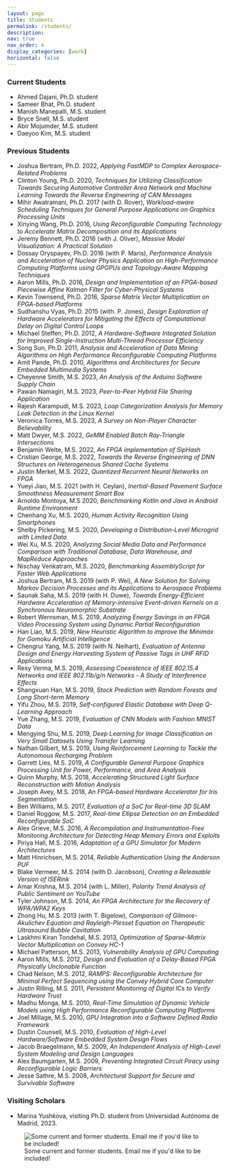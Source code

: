 ```yaml
---
layout: page
title: Students
permalink: /students/
description: 
nav: true
nav_order: 4
display_categories: [work]
horizontal: false
---
```



<h3>Current Students</h3>
<ul>
    <li>Ahmed Dajani, Ph.D. student</li>
    <li>Sameer Bhat, Ph.D. student</li>
    <li>Manish Manepalli, M.S. student</li>
    <li>Bryce Snell, M.S. student</li>
    <li>Abir Mojumder, M.S. student</li>
    <li>Daeyoo Kim, M.S. student</li>
</ul>

<h3>Previous Students</h3>
<ul>
    <li>Joshua Bertram, Ph.D. 2022, <i>Applying FastMDP to Complex Aerospace-Related Problems</i></li>
    <li>Clinton Young, Ph.D. 2020, <i>Techniques for Utilizing Classification Towards Securing Automotive Controller
    Area Network and Machine Learning Towards the Reverse Engineering of CAN Messages</i></li>
    <li>Mihir Awatramani, Ph.D. 2017 (with D. Rover), <i>Workload-aware Scheduling Techniques for
            General Purpose Applications on Graphics Processing Units</i></li>
    <li>Xinying Wang, Ph.D. 2016, <i>Using Reconfigurable Computing Technology to Accelerate Matrix
            Decomposition and its Applications</i></li>
    <li>Jeremy Bennett, Ph.D. 2016 (with J. Oliver), <i>Massive Model Visualization: A Practical Solution</i></li>
    <li>Dossay Oryspayev, Ph.D. 2016 (with P. Maris), <i>Performance Analysis and Acceleration of
            Nuclear Physics Application on High-Performance Computing Platforms using GPGPUs
            and Topology-Aware Mapping Techniques</i></li>
    <li>Aaron Mills, Ph.D. 2016, <i>Design and Implementation of an FPGA-based Piecewise Affine
            Kalman Filter for Cyber-Physical Systems</i></li>
    <li>Kevin Townsend, Ph.D. 2016, <i>Sparse Matrix Vector Multiplication on FPGA-based Platforms</i></li>
    <li>Sudhanshu Vyas, Ph.D. 2015 (with. P. Jones), <i>Design Exploration of Hardware Accelerators for Mitigating the
            Effects of Computational Delay on Digital Control Loops</i></li>
    <li>Michael Steffen, Ph.D. 2012, <i>A Hardware-Software Integrated Solution for Improved Single-Instruction
            Multi-Thread Processor Efficiency</i></li>
    <li>Song Sun, Ph.D. 2011, <i>Analysis and Acceleration of Data Mining Algorithms on High Performance Reconfigurable
            Computing Platforms</i></li>
    <li>Amit Pande, Ph.D. 2010, <i>Algorithms and Architectures for Secure Embedded Multimedia Systems</i></li>
    <li>Cheyenne Smith, M.S. 2023, <i>An Analysis of the Arduino Software Supply Chain</i></li>
    <li>Pawan Namagiri, M.S. 2023, <i>Peer-to-Peer Hybrid File Sharing Application</i></li>
    <li>Rajesh Karampudi, M.S. 2023, <i>Loop Categorization Analysis for Memory Leak Detection in the Linux Kernel</i></li>
    <li>Veronica Torres, M.S. 2023, <i>A Survey on Non-Player Character Believability</i></li>
    <li>Matt Dwyer, M.S. 2022, <i>GeMM Enabled Batch Ray-Triangle Intersections</i></li>
    <li>Benjamin Welte, M.S. 2022, <i>An FPGA implementation of SipHash</i></li>
    <li>Cristian George, M.S. 2022, <i>Towards the Reverse Engineering of DNN Structures on Heterogeneous Shared Cache
Systems</i></li>
    <li>Justin Merkel, M.S. 2022, <i>Quantized Recurrent Neural Networks on FPGA</i></li>
    <li>Yueyi Jiao, M.S. 2021 (with H. Ceylan), <i>Inertial-Based Pavement Surface Smoothness Measurement
            Smart Box</i></li>
    <li>Arnoldo Montoya, M.S 2020, <i>Benchmarking Kotlin and Java in Android Runtime Environment</i></li>
    <li>Chenhang Xu, M.S. 2020, <i>Human Activity Recognition Using Smartphones</i></li>
    <li>Shelby Pickering, M.S. 2020, <i>Developing a Distribution-Level Microgrid with Limited Data</i></li>
    <li>Wei Xu, M.S. 2020, <i>Analyzing Social Media Data and Performance Comparison with Traditional Database, Data
            Warehouse, and MapReduce Approaches</i></li>
    <li>Nischay Venkatram, M.S. 2020, <i>Benchmarking AssemblyScript for Faster Web Applications</i></li>
    <li>Joshua Bertram, M.S. 2019 (with P. Wei), <i>A New Solution for Solving Markov Decision Processes and its
            Applications to Aerospace Problems</i></li>
    <li>Saunak Saha, M.S. 2019 (with H. Duwe), <i>Towards Energy-Efficient Hardware Acceleration of Memory-intensive
            Event-driven Kernels on a Synchronous Neuromorphic Substrate</i></li>
    <li>Robert Wernsman, M.S. 2019, <i>Analyzing Energy Savings in an FPGA Video Processing System using Dynamic Partial
            Reconfiguration</i></li>
    <li>Han Liao, M.S. 2019, <i>New Heuristic Algorithm to improve the Minimax for Gomoku Artificial Intelligence</i>
    </li>
    <li>Chengrui Yang, M.S. 2019 (with N. Neihart), <i>Evaluation of Antenna Design and Energy Harvesting System of
            Passive Tags in UHF RFID Applications</i></li>
    <li>Resy Verma, M.S. 2019, <i>Assessing Coexistence of IEEE 802.15.4 Networks and IEEE 802.11b/g/n Networks - A
            Study of Interference Effects</i></li>
    <li>Shangxuan Han, M.S. 2019, <i>Stock Prediction with Random Forests and Long Short-term Memory</i></li>
    <li>Yifu Zhou, M.S. 2019, <i>Self-configured Elastic Database with Deep Q-Learning Approach</i></li>
    <li>Yue Zhang, M.S. 2019, <i>Evaluation of CNN Models with Fashion MNIST Data</i></li>
    <li>Mengying Shu, M.S. 2019, <i>Deep Learning for Image Classification on Very Small Datasets Using Transfer
            Learning</i></li>
    <li>Nathan Gilbert, M.S. 2019, <i>Using Reinforcement Learning to Tackle the Autonomous Recharging Problem</i></li>
    <li>Garrett Lies, M.S. 2019, <i>A Configurable General Purpose Graphics Processing Unit for Power, Performance, and
            Area Analysis</i></li>
    <li>Quinn Murphy, M.S. 2018, <i>Accelerating Structured Light Surface Reconstruction with Motion Analysis</i></li>
    <li>Joseph Avey, M.S. 2018, <i>An FPGA-based Hardware Accelerator for Iris Segmentation</i></li>
    <li>Ben Williams, M.S. 2017, <i>Evaluation of a SoC for Real-time 3D SLAM</i></li>
    <li>Daniel Roggow, M.S. 2017, <i>Real-time Ellipse Detection on an Embedded Reconfigurable SoC</i></li>
    <li>Alex Grieve, M.S. 2016, <i>A Recompilation and Instrumentation-Free Monitoring Architecture for Detecting Heap
            Memory Errors and Exploits</i></li>
    <li>Piriya Hall, M.S. 2016, <i>Adaptation of a GPU Simulator for Modern Architectures</i></li>
    <li>Matt Hinrichsen, M.S. 2014, <i>Reliable Authentication Using the Anderson PUF</i></li>
    <li>Blake Vermeer, M.S. 2014 (with D. Jacobson), <i>Creating a Releasable Version of ISERink</i></li>
    <li>Amar Krishna, M.S. 2014 (with L. Miller), <i>Polarity Trend Analysis of Public Sentiment on YouTube</i></li>
    <li>Tyler Johnson, M.S. 2014, <i>An FPGA Architecture for the Recovery of WPA/WPA2 Keys</i></li>
    <li>Zhong Hu, M.S. 2013 (with T. Bigelow), <i>Comparison of Gilmore-Akulichev Equation and Rayleigh-Plesset Equation
            on Therapeutic Ultrasound Bubble Cavitation</i></li>
    <li>Laskhmi Kiran Tondehal, M.S. 2013, <i>Optimization of Sparse-Matrix Vector Multiplication on Convey HC-1</i>
    </li>
    <li>Michael Patterson, M.S. 2013, <i>Vulnerability Analysis of GPU Computing</i></li>
    <li>Aaron Mills, M.S. 2012, <i>Design and Evaluation of a Delay-Based FPGA Physically Unclonable Function</i></li>
    <li>Chad Nelson, M.S. 2012, <i>RAMPS: Reconfigurable Architecture for Minimal Perfect Sequencing
            using the Convey Hybrid Core Computer</i></li>
    <li>Justin Rilling, M.S. 2011, <i>Persistent Monitoring of Digital ICs to Verify Hardware Trust</i></li>
    <li>Madhu Monga, M.S. 2010, <i>Real-Time Simulation of Dynamic Vehicle Models using High Performance Reconfigurable
            Computing Platforms</i></li>
    <li>Joel Millage, M.S. 2010, <i>GPU Integration into a Software Defined Radio Framework</i></li>
    <li>Dustin Counsell, M.S. 2010, <i>Evaluation of High-Level Hardware/Software Embedded System Design Flows</i></li>
    <li>Jacob Braegelmann, M.S. 2009, <i>An Independent Analysis of High-Level System Modeling and Design Languages</i>
    </li>
    <li>Alex Baumgarten, M.S. 2009, <i>Preventing Integrated
            Circuit Piracy using Reconfigurable Logic Barriers</i></li>
    <li>Jesse Sathre, M.S. 2008, <i>Architectural Support for Secure and Survivable Software</i></li>
</ul>

<h3>Visiting Scholars</h3>
<ul>
    <li>Marina Yushkova, visiting Ph.D. student from Universidad Autónoma de Madrid, 2023.</li>
</ul>

<figure>
    <img src="{{site.url}}{{site.baseurl}}/assets/img/zambreno_students.jpg" alt="Some current and former students. Email me if you'd like to be included!"/>
    <figcaption>Some current and former students. Email me if you'd like to be included!</figcaption>
</figure>
